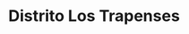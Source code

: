 ---
title: "Distrito Los Trapenses"
url: /lo-barnechea/distrito-los-trapenses/
shop: centro comercial
---